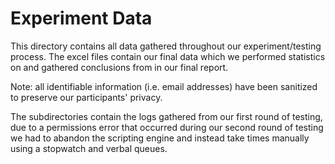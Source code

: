 # Experiment Data

This directory contains all data gathered throughout our experiment/testing process. The excel files contain our final data which we performed statistics on and gathered conclusions from in our final report.

Note: all identifiable information (i.e. email addresses) have been sanitized to preserve our participants' privacy.

The subdirectories contain the logs gathered from our first round of testing, due to a permissions error that occurred during our second round of testing we had to abandon the scripting engine and instead take times manually using a stopwatch and verbal queues.
